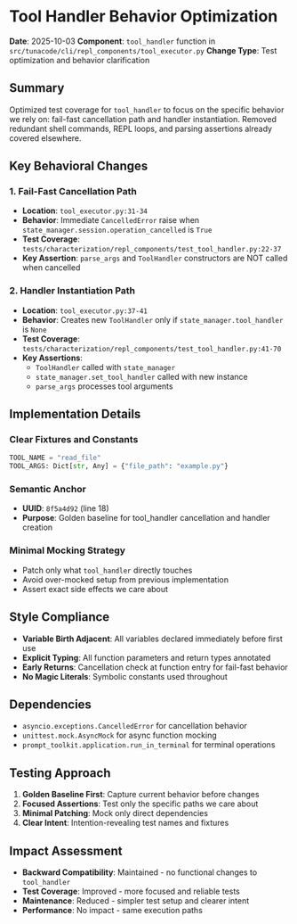 # Tool Handler Behavior Optimization

**Date**: 2025-10-03
**Component**: `tool_handler` function in `src/tunacode/cli/repl_components/tool_executor.py`
**Change Type**: Test optimization and behavior clarification

## Summary

Optimized test coverage for `tool_handler` to focus on the specific behavior we rely on: fail-fast cancellation path and handler instantiation. Removed redundant shell commands, REPL loops, and parsing assertions already covered elsewhere.

## Key Behavioral Changes

### 1. Fail-Fast Cancellation Path
- **Location**: `tool_executor.py:31-34`
- **Behavior**: Immediate `CancelledError` raise when `state_manager.session.operation_cancelled` is `True`
- **Test Coverage**: `tests/characterization/repl_components/test_tool_handler.py:22-37`
- **Key Assertion**: `parse_args` and `ToolHandler` constructors are NOT called when cancelled

### 2. Handler Instantiation Path
- **Location**: `tool_executor.py:37-41`
- **Behavior**: Creates new `ToolHandler` only if `state_manager.tool_handler` is `None`
- **Test Coverage**: `tests/characterization/repl_components/test_tool_handler.py:41-70`
- **Key Assertions**:
  - `ToolHandler` called with `state_manager`
  - `state_manager.set_tool_handler` called with new instance
  - `parse_args` processes tool arguments

## Implementation Details

### Clear Fixtures and Constants
```python
TOOL_NAME = "read_file"
TOOL_ARGS: Dict[str, Any] = {"file_path": "example.py"}
```

### Semantic Anchor
- **UUID**: `8f5a4d92` (line 18)
- **Purpose**: Golden baseline for tool_handler cancellation and handler creation

### Minimal Mocking Strategy
- Patch only what `tool_handler` directly touches
- Avoid over-mocked setup from previous implementation
- Assert exact side effects we care about

## Style Compliance

- **Variable Birth Adjacent**: All variables declared immediately before first use
- **Explicit Typing**: All function parameters and return types annotated
- **Early Returns**: Cancellation check at function entry for fail-fast behavior
- **No Magic Literals**: Symbolic constants used throughout

## Dependencies

- `asyncio.exceptions.CancelledError` for cancellation behavior
- `unittest.mock.AsyncMock` for async function mocking
- `prompt_toolkit.application.run_in_terminal` for terminal operations

## Testing Approach

1. **Golden Baseline First**: Capture current behavior before changes
2. **Focused Assertions**: Test only the specific paths we care about
3. **Minimal Patching**: Mock only direct dependencies
4. **Clear Intent**: Intention-revealing test names and fixtures

## Impact Assessment

- **Backward Compatibility**: Maintained - no functional changes to `tool_handler`
- **Test Coverage**: Improved - more focused and reliable tests
- **Maintenance**: Reduced - simpler test setup and clearer intent
- **Performance**: No impact - same execution paths
